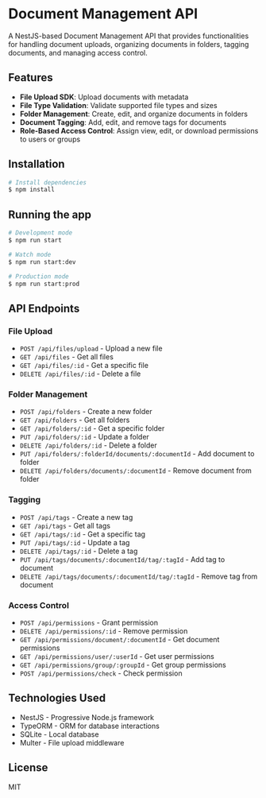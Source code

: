 # Document Management API

A NestJS-based Document Management API that provides functionalities for handling document uploads, organizing documents in folders, tagging documents, and managing access control.

## Features

- **File Upload SDK**: Upload documents with metadata
- **File Type Validation**: Validate supported file types and sizes
- **Folder Management**: Create, edit, and organize documents in folders
- **Document Tagging**: Add, edit, and remove tags for documents
- **Role-Based Access Control**: Assign view, edit, or download permissions to users or groups

## Installation

```bash
# Install dependencies
$ npm install
```

## Running the app

```bash
# Development mode
$ npm run start

# Watch mode
$ npm run start:dev

# Production mode
$ npm run start:prod
```

## API Endpoints

### File Upload

- `POST /api/files/upload` - Upload a new file
- `GET /api/files` - Get all files
- `GET /api/files/:id` - Get a specific file
- `DELETE /api/files/:id` - Delete a file

### Folder Management

- `POST /api/folders` - Create a new folder
- `GET /api/folders` - Get all folders
- `GET /api/folders/:id` - Get a specific folder
- `PUT /api/folders/:id` - Update a folder
- `DELETE /api/folders/:id` - Delete a folder
- `PUT /api/folders/:folderId/documents/:documentId` - Add document to folder
- `DELETE /api/folders/documents/:documentId` - Remove document from folder

### Tagging

- `POST /api/tags` - Create a new tag
- `GET /api/tags` - Get all tags
- `GET /api/tags/:id` - Get a specific tag
- `PUT /api/tags/:id` - Update a tag
- `DELETE /api/tags/:id` - Delete a tag
- `PUT /api/tags/documents/:documentId/tag/:tagId` - Add tag to document
- `DELETE /api/tags/documents/:documentId/tag/:tagId` - Remove tag from document

### Access Control

- `POST /api/permissions` - Grant permission
- `DELETE /api/permissions/:id` - Remove permission
- `GET /api/permissions/document/:documentId` - Get document permissions
- `GET /api/permissions/user/:userId` - Get user permissions
- `GET /api/permissions/group/:groupId` - Get group permissions
- `POST /api/permissions/check` - Check permission

## Technologies Used

- NestJS - Progressive Node.js framework
- TypeORM - ORM for database interactions
- SQLite - Local database
- Multer - File upload middleware

## License

MIT

